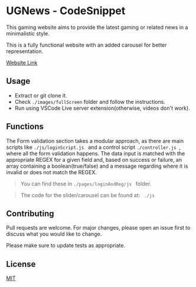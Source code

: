 # UGNews - CodeSnippet

This gaming website aims to provide the latest gaming or related news in a minimalistic style. 

This is a fully functional website with an added carousel for better representation.

[Website Link](https://inspiring-gelato-61ec83.netlify.app/index.html)
## Usage

- Extract or git clone it.
- Check ` ./images/fullScreen ` folder and follow the instructions.
- Run using VSCode Live server extension(otherwise, videos don't work).

## Functions 

The Form validation section takes a modular approach, as there are main scripts like `./js/loginScript.js ` and a control script `./controller.js `, where all the form validation happens. The data input is matched with the appropriate REGEX for a given field and, based on success or failure, an array containing a boolean(true/false) and a message regarding where it is invalid or does not match the REGEX. 

> You can find these in `./pages/loginAndReg/js ` folder.

>The code for the slider/carousel can be found at: ` ./js` 

## Contributing

Pull requests are welcome. For major changes, please open an issue first
to discuss what you would like to change.

Please make sure to update tests as appropriate.

## License

[MIT](https://choosealicense.com/licenses/mit/)

